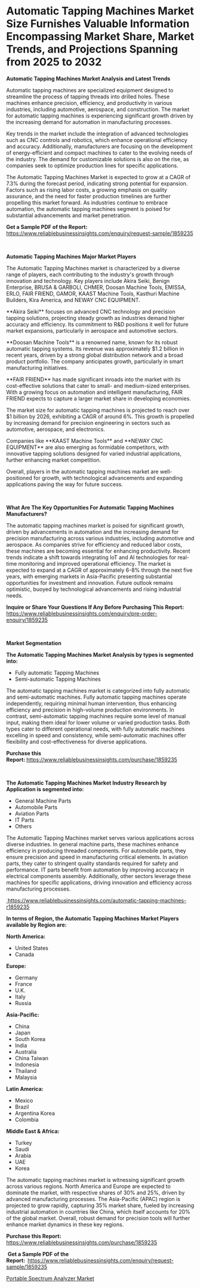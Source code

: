 <p><h1>Automatic Tapping Machines Market Size Furnishes Valuable Information Encompassing Market Share, Market Trends, and Projections Spanning from 2025 to 2032</h1></p><p><strong>Automatic Tapping Machines Market Analysis and Latest Trends</strong></p>
<p><p>Automatic tapping machines are specialized equipment designed to streamline the process of tapping threads into drilled holes. These machines enhance precision, efficiency, and productivity in various industries, including automotive, aerospace, and construction. The market for automatic tapping machines is experiencing significant growth driven by the increasing demand for automation in manufacturing processes. </p><p>Key trends in the market include the integration of advanced technologies such as CNC controls and robotics, which enhance operational efficiency and accuracy. Additionally, manufacturers are focusing on the development of energy-efficient and compact machines to cater to the evolving needs of the industry. The demand for customizable solutions is also on the rise, as companies seek to optimize production lines for specific applications.</p><p>The Automatic Tapping Machines Market is expected to grow at a CAGR of 7.3% during the forecast period, indicating strong potential for expansion. Factors such as rising labor costs, a growing emphasis on quality assurance, and the need for faster production timelines are further propelling this market forward. As industries continue to embrace automation, the automatic tapping machines segment is poised for substantial advancements and market penetration.</p></p>
<p><strong>Get a Sample PDF of the Report:&nbsp;</strong> <a href="https://www.reliablebusinessinsights.com/enquiry/request-sample/1859235?utm_campaign=2323&utm_medium=2&utm_source=Github&utm_content=ia&utm_term=16022025&utm_id=automatic-tapping-machines">https://www.reliablebusinessinsights.com/enquiry/request-sample/1859235</a></p>
<p>&nbsp;</p>
<p><strong>Automatic Tapping Machines Major Market Players</strong></p>
<p><p>The Automatic Tapping Machines market is characterized by a diverse range of players, each contributing to the industry's growth through innovation and technology. Key players include Akira Seiki, Benign Enterprise, BRUSA & GARBOLI, CHMER, Doosan Machine Tools, EMISSA, ERLO, FAIR FRIEND, GAMOR, KAAST Machine Tools, Kasthuri Machine Builders, Kira America, and NEWAY CNC EQUIPMENT.</p><p>**Akira Seiki** focuses on advanced CNC technology and precision tapping solutions, projecting steady growth as industries demand higher accuracy and efficiency. Its commitment to R&D positions it well for future market expansions, particularly in aerospace and automotive sectors.</p><p>**Doosan Machine Tools** is a renowned name, known for its robust automatic tapping systems. Its revenue was approximately $1.2 billion in recent years, driven by a strong global distribution network and a broad product portfolio. The company anticipates growth, particularly in smart manufacturing initiatives.</p><p>**FAIR FRIEND** has made significant inroads into the market with its cost-effective solutions that cater to small- and medium-sized enterprises. With a growing focus on automation and intelligent manufacturing, FAIR FRIEND expects to capture a larger market share in developing economies.</p><p>The market size for automatic tapping machines is projected to reach over $1 billion by 2026, exhibiting a CAGR of around 6%. This growth is propelled by increasing demand for precision engineering in sectors such as automotive, aerospace, and electronics. </p><p>Companies like **KAAST Machine Tools** and **NEWAY CNC EQUIPMENT** are also emerging as formidable competitors, with innovative tapping solutions designed for varied industrial applications, further enhancing market competition. </p><p>Overall, players in the automatic tapping machines market are well-positioned for growth, with technological advancements and expanding applications paving the way for future success.</p></p>
<p>&nbsp;</p>
<p><strong>What Are The Key Opportunities For Automatic Tapping Machines Manufacturers?</strong></p>
<p><p>The automatic tapping machines market is poised for significant growth, driven by advancements in automation and the increasing demand for precision manufacturing across various industries, including automotive and aerospace. As companies strive for efficiency and reduced labor costs, these machines are becoming essential for enhancing productivity. Recent trends indicate a shift towards integrating IoT and AI technologies for real-time monitoring and improved operational efficiency. The market is expected to expand at a CAGR of approximately 6-8% through the next five years, with emerging markets in Asia-Pacific presenting substantial opportunities for investment and innovation. Future outlook remains optimistic, buoyed by technological advancements and rising industrial needs.</p></p>
<p><strong>Inquire or Share Your Questions If Any Before Purchasing This Report:</strong> <a href="https://www.reliablebusinessinsights.com/enquiry/pre-order-enquiry/1859235?utm_campaign=2323&utm_medium=2&utm_source=Github&utm_content=ia&utm_term=16022025&utm_id=automatic-tapping-machines">https://www.reliablebusinessinsights.com/enquiry/pre-order-enquiry/1859235</a></p>
<p>&nbsp;</p>
<p><strong>Market Segmentation</strong></p>
<p><strong>The Automatic Tapping Machines Market Analysis by types is segmented into:</strong></p>
<p><ul><li>Fully automatic Tapping Machines</li><li>Semi-automatic Tapping Machines</li></ul></p>
<p><p>The automatic tapping machines market is categorized into fully automatic and semi-automatic machines. Fully automatic tapping machines operate independently, requiring minimal human intervention, thus enhancing efficiency and precision in high-volume production environments. In contrast, semi-automatic tapping machines require some level of manual input, making them ideal for lower volume or varied production tasks. Both types cater to different operational needs, with fully automatic machines excelling in speed and consistency, while semi-automatic machines offer flexibility and cost-effectiveness for diverse applications.</p></p>
<p><strong>Purchase this Report:&nbsp;</strong><a href="https://www.reliablebusinessinsights.com/purchase/1859235?utm_campaign=2323&utm_medium=2&utm_source=Github&utm_content=ia&utm_term=16022025&utm_id=automatic-tapping-machines">https://www.reliablebusinessinsights.com/purchase/1859235</a></p>
<p>&nbsp;</p>
<p><strong>The Automatic Tapping Machines Market Industry Research by Application is segmented into:</strong></p>
<p><ul><li>General Machine Parts</li><li>Automobile Parts</li><li>Aviation Parts</li><li>IT Parts</li><li>Others</li></ul></p>
<p><p>The Automatic Tapping Machines market serves various applications across diverse industries. In general machine parts, these machines enhance efficiency in producing threaded components. For automobile parts, they ensure precision and speed in manufacturing critical elements. In aviation parts, they cater to stringent quality standards required for safety and performance. IT parts benefit from automation by improving accuracy in electrical components assembly. Additionally, other sectors leverage these machines for specific applications, driving innovation and efficiency across manufacturing processes.</p></p>
<p><a href="https://www.reliablebusinessinsights.com/automatic-tapping-machines-r1859235?utm_campaign=2323&utm_medium=2&utm_source=Github&utm_content=ia&utm_term=16022025&utm_id=automatic-tapping-machines">&nbsp;https://www.reliablebusinessinsights.com/automatic-tapping-machines-r1859235</a></p>
<p><strong>In terms of Region, the Automatic Tapping Machines Market Players available by Region are:</strong></p>
<p>
    <p> <strong> North America: </strong>
        <ul>
            <li>United States</li>
            <li>Canada</li>
        </ul>
        </p> 
    <p> <strong> Europe: </strong>
        <ul>
            <li>Germany</li>
            <li>France</li>
            <li>U.K.</li>
            <li>Italy</li>
            <li>Russia</li>
        </ul>
        </p> 
    <p> <strong> Asia-Pacific: </strong>
        <ul>
            <li>China</li>
            <li>Japan</li>
            <li>South Korea</li>
            <li>India</li>
            <li>Australia</li>
            <li>China Taiwan</li>
            <li>Indonesia</li>
            <li>Thailand</li>
            <li>Malaysia</li>
        </ul>
        </p> 
    <p> <strong> Latin America: </strong>
        <ul>
            <li>Mexico</li>
            <li>Brazil</li>
            <li>Argentina Korea</li>
            <li>Colombia</li>
        </ul>
        </p> 
    <p> <strong> Middle East & Africa: </strong>
        <ul>
            <li>Turkey</li>
            <li>Saudi</li>
            <li>Arabia</li>
            <li>UAE</li>
            <li>Korea</li>
        </ul>
    </p>
    </p>
<p><p>The automatic tapping machines market is witnessing significant growth across various regions. North America and Europe are expected to dominate the market, with respective shares of 30% and 25%, driven by advanced manufacturing processes. The Asia-Pacific (APAC) region is projected to grow rapidly, capturing 35% market share, fueled by increasing industrial automation in countries like China, which itself accounts for 20% of the global market. Overall, robust demand for precision tools will further enhance market dynamics in these key regions.</p></p>
<p><strong>Purchase this Report: </strong><a href="https://www.reliablebusinessinsights.com/purchase/1859235?utm_campaign=2323&utm_medium=2&utm_source=Github&utm_content=ia&utm_term=16022025&utm_id=automatic-tapping-machines">https://www.reliablebusinessinsights.com/purchase/1859235</a></p>
<p>&nbsp;<strong>Get a Sample PDF of the Report:&nbsp;&nbsp;</strong><a href="https://www.reliablebusinessinsights.com/enquiry/request-sample/1859235?utm_campaign=2323&utm_medium=2&utm_source=Github&utm_content=ia&utm_term=16022025&utm_id=automatic-tapping-machines">https://www.reliablebusinessinsights.com/enquiry/request-sample/1859235</a></p>
<p><strong></strong></p>
<p><p><a href="https://github.com/tanekacalderon743/Market-Research-Report-List-1/blob/main/portable-spectrum-analyzer-market.md?utm_campaign=2323&utm_medium=2&utm_source=Github&utm_content=ia&utm_term=16022025&utm_id=automatic-tapping-machines">Portable Spectrum Analyzer Market</a></p></p>